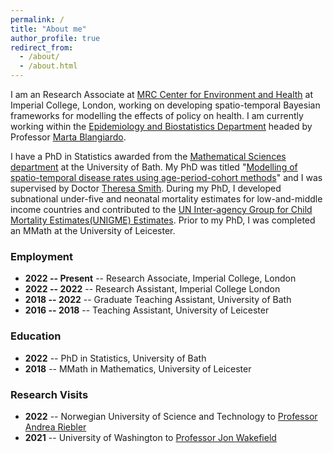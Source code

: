 ```yaml
---
permalink: /
title: "About me"
author_profile: true
redirect_from: 
  - /about/
  - /about.html
---
```


I am an Research Associate at [MRC Center for Environment and Health](https://environment-health.ac.uk/) at Imperial College, London, working on developing spatio-temporal Bayesian frameworks for modelling the effects of policy on health. I am currently working within the [Epidemiology and Biostatistics Department](https://sites.google.com/view/envstats/home) headed by Professor [Marta Blangiardo](https://www.imperial.ac.uk/people/m.blangiardo).

I have a PhD in Statistics awarded from the [Mathematical Sciences department](https://www.bath.ac.uk/departments/department-of-mathematical-sciences/) at the University of Bath. My PhD was titled "[Modelling of spatio-temporal disease rates using age-period-cohort methods](../files/PhDThesis_Gascoigne.pdf)" and I was supervised by Doctor [Theresa Smith](https://people.bath.ac.uk/trs35/). During my PhD, I developed subnational under-five and neonatal mortality estimates for low-and-middle income countries and contributed to the [UN Inter-agency Group for Child Mortality Estimates(UNIGME) Estimates](https://childmortality.org/wp-content/uploads/2023/10/UN-IGME_Subnational_U5MR_and_NMR_2000-2021-1.pdf). Prior to my PhD, I was completed an MMath at the University of Leicester.

### Employment

-   **2022 -- Present** -- Research Associate, Imperial College, London
-   **2022 -- 2022** -- Research Assistant, Imperial College London
-   **2018 -- 2022** -- Graduate Teaching Assistant, University of Bath
-   **2016 -- 2018** -- Teaching Assistant, University of Leicester

### Education

-   **2022** -- PhD in Statistics, University of Bath
-   **2018** -- MMath in Mathematics, University of Leicester

### Research Visits

-   **2022** -- Norwegian University of Science and Technology to [Professor Andrea Riebler](https://folk.ntnu.no/andrerie/)
-   **2021** -- University of Washington to [Professor Jon Wakefield](https://faculty.washington.edu/jonno/)
